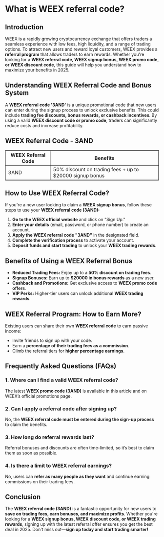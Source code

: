 <h1>What is WEEX referral code?</h1>
<h2>Introduction</h2>
<p>WEEX is a rapidly growing cryptocurrency exchange that offers traders a seamless experience with low fees, high liquidity, and a range of trading options. To attract new users and reward loyal customers, WEEX provides a <strong>referral program</strong> that allows traders to earn rewards. Whether you're looking for a <strong>WEEX referral code, WEEX signup bonus, WEEX promo code, or WEEX discount code</strong>, this guide will help you understand how to maximize your benefits in 2025.</p>

<h2>Understanding WEEX Referral Code and Bonus System</h2>
<p>A <strong>WEEX referral code '3AND'</strong> is a unique promotional code that new users can enter during the signup process to unlock exclusive benefits. This could include <strong>trading fee discounts, bonus rewards, or cashback incentives</strong>. By using a valid <strong>WEEX discount code or promo code</strong>, traders can significantly reduce costs and increase profitability.</p>

<h2>WEEX Referral Code - 3AND</h2>
<table border="1">
    <tr>
        <th>WEEX Referral Code</th>
        <th>Benefits</th>
    </tr>
    <tr>
        <td>3AND</td>
        <td>50% discount on trading fees + up to $20000 signup bonus</td>
    </tr>
</table>

<h2>How to Use WEEX Referral Code?</h2>
<p>If you're a new user looking to claim a <strong>WEEX signup bonus</strong>, follow these steps to use your <strong>WEEX referral code (3AND):</strong></p>
<ol>
    <li><strong>Go to the WEEX official website</strong> and click on "Sign Up."</li>
    <li><strong>Enter your details</strong> (email, password, or phone number) to create an account.</li>
    <li><strong>Apply the WEEX referral code "3AND"</strong> in the designated field.</li>
    <li><strong>Complete the verification process</strong> to activate your account.</li>
    <li><strong>Deposit funds and start trading</strong> to unlock your <strong>WEEX trading rewards</strong>.</li>
</ol>

<h2>Benefits of Using a WEEX Referral Bonus</h2>
<ul>
    <li><strong>Reduced Trading Fees:</strong> Enjoy up to a <strong>50% discount on trading fees</strong>.</li>
    <li><strong>Signup Bonuses:</strong> Earn up to <strong>$20000 in bonus rewards</strong> as a new user.</li>
    <li><strong>Cashback and Promotions:</strong> Get exclusive access to <strong>WEEX promo code offers</strong>.</li>
    <li><strong>VIP Perks:</strong> Higher-tier users can unlock additional <strong>WEEX trading rewards</strong>.</li>
</ul>

<h2>WEEX Referral Program: How to Earn More?</h2>
<p>Existing users can share their own <strong>WEEX referral code</strong> to earn passive income:</p>
<ul>
    <li>Invite friends to sign up with your code.</li>
    <li>Earn a <strong>percentage of their trading fees as a commission</strong>.</li>
    <li>Climb the referral tiers for <strong>higher percentage earnings</strong>.</li>
</ul>

<h2>Frequently Asked Questions (FAQs)</h2>
<h3>1. Where can I find a valid WEEX referral code?</h3>
<p>The latest <strong>WEEX promo code (3AND)</strong> is available in this article and on WEEX’s official promotions page.</p>

<h3>2. Can I apply a referral code after signing up?</h3>
<p>No, the <strong>WEEX referral code must be entered during the sign-up process</strong> to claim the benefits.</p>

<h3>3. How long do referral rewards last?</h3>
<p>Referral bonuses and discounts are often time-limited, so it’s best to claim them as soon as possible.</p>

<h3>4. Is there a limit to WEEX referral earnings?</h3>
<p>No, users can <strong>refer as many people as they want</strong> and continue earning commissions on their trading fees.</p>

<h2>Conclusion</h2>
<p>The <strong>WEEX referral code (3AND)</strong> is a fantastic opportunity for new users to <strong>save on trading fees, earn bonuses, and maximize profits</strong>. Whether you're looking for a <strong>WEEX signup bonus, WEEX discount code, or WEEX trading rewards</strong>, signing up with the latest referral offer ensures you get the best deal in 2025. Don't miss out—<strong>sign up today and start trading smarter!</strong></p>
